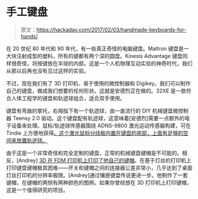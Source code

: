 # 手工键盘

> 原文：<https://hackaday.com/2017/02/03/handmade-keyboards-for-hands/>

在 20 世纪 80 年代和 90 年代，有一些真正奇怪的电脑键盘。Maltron 键盘是一大块注射成型的塑料，所有的键都有两个深的圆盘。Kinesis Advantage 键盘同样很奇怪，将按键放在半球的内部。这是一个人机物理互动实验的神奇时代，我们从那以后再也没有见过这样的实验。

不过，现在我们有了 3D 打印机、易于使用的微控制器和 Digikey。我们可以制作自己的键盘，做成我们想要的任何形状。这就是安德烈正在做的。32XE 是一款符合人体工程学的键盘和轨迹球组合，适合双手使用。

键盘有弯曲的掌托，右拇指下有一个轨迹球，由一直流行的 DIY 机械键盘微控制器 Teensy 2.0 驱动。这个键盘配有轨迹球，这意味着[安德烈]需要一点额外的电子设备来处理。鼠标/轨迹球传感器围绕 ADNS-9800 激光运动传感器构建，可在 Tindie 上方便地获得[。这个激光鼠标分线板内置在键盘的底部，上面有足够的空间来放置轨迹球。](https://www.tindie.com/products/jkicklighter/adns-9800-laser-motion-sensor/)

由于这是一个非常奇怪和完全定制的键盘，正常的机械键盘键帽是不可能的。相反，[Andrey] [3D 在 FDM 打印机上打印了他自己的键帽](https://hackaday.io/project/19366-32xe/log/52643-key-caps)。在基于灯丝的打印机上打印键盘键帽极其困难——开关和键帽之间的连接器公差非常小，几乎达到了桌面灯丝打印机的分辨率极限。[Andrey]通过镶嵌键盘传说更进一步。他制作了一套键帽，在键帽的两侧有两种颜色的图例。如果你曾经想在 3D 打印机上打印键帽，这是一个值得研究的项目。